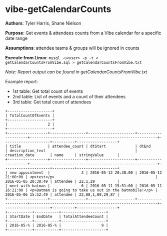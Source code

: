 # vibe-getCalendarCounts


<b>Authors</b>: 
Tyler Harris, Shane Nielson

<b>Purpose</b>: 
Get events & attendees counts from a Vibe calendar for a specific date range

<b>Assumptions</b>: attendee teams & groups will be ignored in counts

<b>Execute from Linux</b>:
```mysql -u<user> -p -t < getCalendarCountsFromVibe.sql > getCalendarCountsFromVibe.txt```

<i>Note: Report output can be found in getCalendarCountsFromVibe.txt</i>

Example report:
- 1st table: Get total count of events
- 2nd table: List of events and a count of their attendees
- 3rd table: Get total count of attendees
```
+--------------------+
| TotalCountOfEvents |
+--------------------+
|                  2 |
+--------------------+
+------------------+----------------+---------------------+---------------------+---------------------------------------------------------+---------------------+----------+------------------+
| title            | attendee_count | dtStart             | dtEnd               | description_text                                        | creation_date       | name     | stringValue      |
+------------------+----------------+---------------------+---------------------+---------------------------------------------------------+---------------------+----------+------------------+
| new appointment  |              3 | 2016-05-12 20:30:00 | 2016-05-12 21:00:00 | <p>test</p>                                             | 2016-05-05 20:30:49 | attendee | 22,1,29          |
| meet with batman |              6 | 2016-05-11 15:51:00 | 2016-05-11 16:21:00 | <p>Batman is going to take us out in the batmobile!</p> | 2016-05-06 15:52:49 | attendee | 22,88,1,89,29,87 |
+------------------+----------------+---------------------+---------------------+---------------------------------------------------------+---------------------+----------+------------------+
+-----------+-----------+--------------------+
| StartDate | EndDate   | TotalAttendeeCount |
+-----------+-----------+--------------------+
| 2016-05-% | 2016-05-% |                  9 |
+-----------+-----------+--------------------+
```
